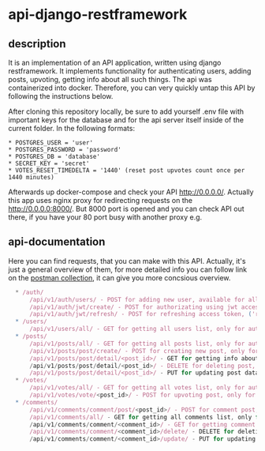 api-django-restframework
===========

description
-----------
It is an implementation of an API application, written using django restframework. It implements functionality for authenticating users, adding posts, upvoting, getting info about all such things. The api was containerized into docker. Therefore, you can very quickly untap this API by following the instructions below.

After cloning this repository locally, be sure to add yourself .env file with important keys for the database and for the api server itself inside of the current folder. In the following formats:

```
* POSTGRES_USER = 'user'
* POSTGRES_PASSWORD = 'password'
* POSTGRES_DB = 'database'
* SECRET_KEY = 'secret'
* VOTES_RESET_TIMEDELTA = '1440' (reset post upvotes count once per 1440 minutes)
```
  
Afterwards up docker-compose and check your API http://0.0.0.0/. Actually this app uses nginx proxy for redirecting requests on the http://0.0.0.0:8000/. But 8000 port is opened and you can check API out there, if you have your 80 port busy with another proxy e.g.

api-documentation
-----------------
Here you can find requests, that you can make with this API. Actually, it's just a general overview of them, for more detailed info you can follow link on the [postman collection](https://www.getpostman.com/collections/220dab40d84b3242401b), it can give you more concsious overview.

```js
  * /auth/
      /api/v1/auth/users/ - POST for adding new user, available for all users, ('username', 'email', password') fields in body are required
      /api/v1/auth/jwt/create/ - POST for authorizating using jwt access&refresh tokens, ('username', password') fields in body are required
      /api/v1/auth/jwt/refresh/ - POST for refreshing access token, ('refresh') field in body are required
  * /users/
      /api/v1/users/all/ - GET for getting all users list, only for authanticated admin users
  * /posts/
      /api/v1/posts/all/ - GET for getting all posts list, only for authanticated admin users
      /api/v1/posts/post/create/ - POST for creating new post, only for authenticated users, ('title', content') fields in body are required 
      /api/v1/posts/post/detail/<post_id>/ - GET for getting info about post
      /api/v1/posts/post/detail/<post_id>/ - DELETE for deleting post, only for post owner
      /api/v1/posts/post/detail/<post_id>/ - PUT for updating post data, ('title', content') fields in body are required
  * /votes/
      /api/v1/votes/all/ - GET for getting all votes list, only for authanticated admin users
      /api/v1/votes/vote/<post_id>/ - POST for upvoting post, only for authenticated users 
  * /comments/
      /api/v1/comments/comment/post/<post_id>/ - POST for comment post, only for authanticated users, ('content') field in body are required
      /api/v1/comments/all/ - GET for getting all comments list, only for authanticated admin users
      /api/v1/comments/comment/<comment_id>/ - GET for getting comment info, only for authanticated admin users
      /api/v1/comments/comment/<comment_id>/delete/ - DELETE for deleting comment, only for comment owner
      /api/v1/comments/comment/<comment_id>/update/ - PUT for updating comment, only for comment owner
```
